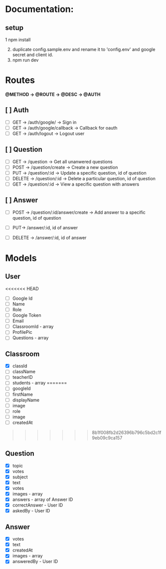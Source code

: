 # Documentation:

## setup

1 npm install

2. duplicate config.sample.env and rename it to 'config.env' and google secret and client id.
3. npm run dev

# Routes

#### @METHOD -> @ROUTE -> @DESC -> @AUTH

## [ ] Auth
- [ ] GET -> /auth/google/ -> Sign in
- [ ] GET -> /auth/google/callback -> Callback for oauth
- [ ] GET -> /auth/logout -> Logout user

## [ ] Question
- [ ] GET -> /question -> Get all unanwered questions
- [ ] POST -> /question/create -> Create a new question
- [ ] PUT -> /question/:id -> Update a specific question, id of question
- [ ] DELETE -> /question/:id -> Delete a particular question, id of question
- [ ] GET -> /question/:id -> View a specific question with answers

## [ ] Answer
- [ ] POST -> /question/:id/answer/create -> Add answer to a specific question, id of question
- [ ] PUT-> /answer/:id, id of answer
- [ ] DELETE -> /answer/:id, id of answer


# Models

## User

<<<<<<< HEAD
- [ ] Google Id
- [ ] Name
- [ ] Role
- [ ] Google Token
- [ ] Email
- [ ] ClassroomId - array
- [ ] ProfilePic
- [ ] Questions - array

## Classroom

- [x] classId
- [ ] className
- [ ] teacherID
- [ ] students - array
=======
- [ ] googleId
- [ ] firstName
- [ ] displayName
- [ ] image
- [ ] role
- [ ] image
- [ ] createdAt
>>>>>>> 8b1f008fb2d26396b796c5bd2c1f9eb09c9ca157

## Question

- [x] topic
- [x] votes
- [x] subject
- [x] text
- [x] votes
- [x] images - array
- [x] answers - array of Answer ID
- [x] correctAnswer - User ID
- [x] askedBy - User ID

## Answer

- [x] votes
- [x] text
- [x] createdAt
- [x] images - array
- [x] answeredBy - User ID
